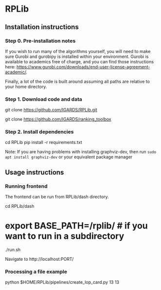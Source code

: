 # RPLib

## Installation instructions

### Step 0. Pre-installation notes
If you wish to run many of the algorithms yourself, you will need to make sure Gurobi and gurobipy is installed within your environment. Gurobi is available to academics free of charge, and you can find those instructions here: https://www.gurobi.com/downloads/end-user-license-agreement-academic/. 

Finally, a lot of the code is built around assuming all paths are relative to your home directory.

### Step 1. Download code and data
git clone https://github.com/IGARDS/RPLib.git

git clone https://github.com/IGARDS/ranking_toolbox

### Step 2. Install dependencies

cd RPLib
pip install -r requirements.txt

Note: If you are having problems with installing graphviz-dev, then run
`sudo apt install graphviz-dev`
or your equivalent package manager

## Usage instructions

### Running frontend
The frontend can be run from RPLib/dash directory.

cd RPLib/dash
# export BASE_PATH=/rplib/ # if you want to run in a subdirectory
./run.sh <PORT>
  
Navigate to http://localhost:PORT/
  
### Processing a file example
  
python $HOME/RPLib/pipelines/create_lop_card.py 13 13
